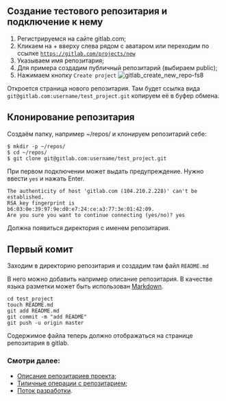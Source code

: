 ## Создание тестового репозитария и подключение к нему
1. Регистрируемся на сайте gitlab.com;
1. Кликаем на + вверху слева рядом с аватаром или переходим по ссылке [`https://gitlab.com/projects/new`](https://gitlab.com/projects/new)
1. Указываем имя репозитария;
1. Для примера создадим публичный репозитарий (выбираем public);
1. Нажимаем кнопку `Create project`
![gitlab_create_new_repo-fs8](/uploads/df8044e77c6feb032e3e4c9cd578b912/gitlab_create_new_repo-fs8.png)

Откроется страница нового репозитария. Там будет ссылка вида `git@gitlab.com:username/test_project.git` копируем её в буфер обмена.

## Клонирование репозитария
Создаём папку, например ~/repos/ и клонируем репозитарий себе:
```
$ mkdir -p ~/repos/
$ cd ~/repos/
$ git clone git@gitlab.com:username/test_project.git
```
При первом подключении может выдать предупреждение. Нужно ввести `yes` и нажать Enter.
```
The authenticity of host 'gitlab.com (104.210.2.228)' can't be established.
RSA key fingerprint is b6:03:0e:39:97:9e:d0:e7:24:ce:a3:77:3e:01:42:09.
Are you sure you want to continue connecting (yes/no)? yes
```
Должна появиться директория с именем репозитария.
## Первый комит
Заходим в директорию репозитария и создадим там файл `README.md`

В него можно добавить например описание репозитария. В качестве языка разметки может быть использован [Markdown](https://gitlab.com/help/user/markdown).
```
cd test_project
touch README.md
git add README.md
git commit -m "add README"
git push -u origin master
```
Содержимое файла теперь должно отображаться на странице репозитария в gitlab.

### Смотри далее:
* [Описание репозитариев проекта](git-project-repos);
* [Типичные операции с репозитарием](git-typical-operations);
* [Поток разработки](git-workflow).